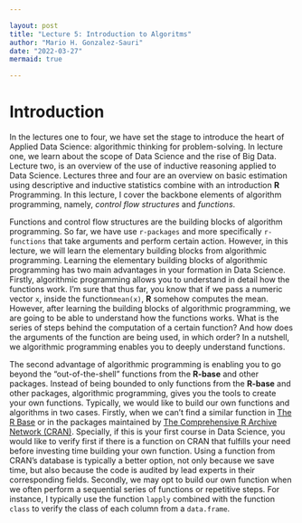 ```yaml
---

layout: post
title: "Lecture 5: Introduction to Algoritms"
author: "Mario H. Gonzalez-Sauri"
date: "2022-03-27"
mermaid: true

---
```

# Introduction

In the lectures one to four, we have set the stage to introduce the heart of Applied Data Science: algorithmic thinking for problem-solving. In lecture one, we learn about the scope of Data Science and the rise of Big Data. Lecture two, is an overview of the use of inductive reasoning applied to Data Science. Lectures three and four are an overview on basic estimation using descriptive and inductive statistics combine with an introduction **R** Programming. In this lecture, I cover the backbone elements of algorithm programming, namely,  *control flow structures* and *functions*.

Functions and control flow structures are the building blocks of algorithm programming. So far, we have use `r-packages` and more specifically `r-functions` that take arguments and perform certain action. However, in this lecture, we will learn the elementary building blocks from algorithmic programming. Learning the elementary building blocks of algorithmic programming has two main advantages in your formation in Data Science. Firstly, algorithmic programming allows you to understand in detail how the functions work. I’m sure that thus far, you know that if we pass a numeric vector `x`, inside the function`mean(x)`, **R** somehow computes the mean. However, after learning the building blocks of algorithmic programming, we are going to be able to understand how the functions works. What is the series of steps behind the computation of a certain function? And how does the arguments of the function are being used, in which order? In a nutshell, we algorithmic programming enables you to deeply understand functions.

The second advantage of algorithmic programming is enabling you to go beyond the “out-of-the-shell” functions from the **R-base** and other packages. Instead of being bounded to only functions from the **R-base**  and other packages, algorithmic programming, gives you the tools to create your own functions. Typically, we would like to build our own functions and algorithms in two cases. Firstly, when we can’t find a similar function in [The R Base](https://stat.ethz.ch/R-manual/R-devel/library/base/html/00Index.html) or in the packages maintained by [The Comprehensive R Archive Network (CRAN)](https://cran.r-project.org/web/packages/available_packages_by_name.html). Specially, if this is your first course in Data Science, you would like to verify first if there is a function on CRAN that fulfills your need before investing time building your own function. Using a function from CRAN’s database is typically a better option, not only because we save time, but also because the code is audited by lead experts in their corresponding fields. Secondly, we may opt to build our own function when we often perform a sequential series of functions or repetitive steps. For instance, I typically use the function `lapply` combined with the function `class` to verify the class of each column from a `data.frame`.